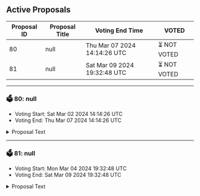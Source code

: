 ## Active Proposals

| Proposal ID | Proposal Title | Voting End Time | VOTED |
|-------------|----------------|-----------------|-------|
| 80 | null | Thu Mar 07 2024 14:14:26 UTC | ⏳ NOT VOTED |
| 81 | null | Sat Mar 09 2024 19:32:48 UTC | ⏳ NOT VOTED |

---

### 🗳 80: null
- Voting Start: Sat Mar 02 2024 14:14:26 UTC
- Voting End: Thu Mar 07 2024 14:14:26 UTC

<details>
<summary>Proposal Text</summary>
 
null
</details>

---

### 🗳 81: null
- Voting Start: Mon Mar 04 2024 19:32:48 UTC
- Voting End: Sat Mar 09 2024 19:32:48 UTC

<details>
<summary>Proposal Text</summary>
 
null
</details>
